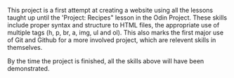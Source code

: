 This project is a first attempt at creating a website using all
the lessons taught up until the 'Project: Recipes" lesson in the Odin Project.
These skills include proper syntax and structure to HTML files, the appropriate use
of multiple tags (h, p, br, a, img, ul and ol).
This also marks the first major use of Git and Github for a more involved project, which are relevent skills in themselves.

By the time the project is finished, all the skills above will have been demonstrated.
